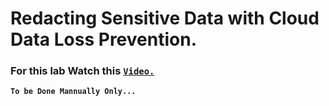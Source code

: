 # Redacting Sensitive Data with Cloud Data Loss Prevention.

### For this lab Watch this [`Video.`](https://youtu.be/dhAx_6EEUog?si=RtDVNI0Te7PQheeZ)

**`To be Done Mannually Only...`**